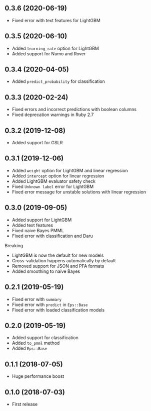 ## 0.3.6 (2020-06-19)

- Fixed error with text features for LightGBM

## 0.3.5 (2020-06-10)

- Added `learning_rate` option for LightGBM
- Added support for Numo and Rover

## 0.3.4 (2020-04-05)

- Added `predict_probability` for classification

## 0.3.3 (2020-02-24)

- Fixed errors and incorrect predictions with boolean columns
- Fixed deprecation warnings in Ruby 2.7

## 0.3.2 (2019-12-08)

- Added support for GSLR

## 0.3.1 (2019-12-06)

- Added `weight` option for LightGBM and linear regression
- Added `intercept` option for linear regression
- Added LightGBM evaluator safety check
- Fixed `Unknown label` error for LightGBM
- Fixed error message for unstable solutions with linear regression

## 0.3.0 (2019-09-05)

- Added support for LightGBM
- Added text features
- Fixed naive Bayes PMML
- Fixed error with classification and Daru

Breaking

- LightGBM is now the default for new models
- Cross-validation happens automatically by default
- Removed support for JSON and PFA formats
- Added smoothing to naive Bayes

## 0.2.1 (2019-05-19)

- Fixed error with `summary`
- Fixed error with `predict` in `Eps::Base`
- Fixed error with loaded classification models

## 0.2.0 (2019-05-19)

- Added support for classification
- Added `to_pmml` method
- Added `Eps::Base`

## 0.1.1 (2018-07-05)

- Huge performance boost

## 0.1.0 (2018-07-03)

- First release
